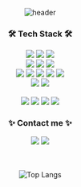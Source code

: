 <div align="center">

  ![header](https://capsule-render.vercel.app/api?type=venom&color=gradient&height=200&section=header&text=Yejin's%20GitHub&fontSize=60&fontColor=FFFFFF)
  
  <h3>🛠️ Tech Stack 🛠️</h3>
    <img src="https://img.shields.io/badge/Java-007396?style=flat&logo=OpenJDK&logoColor=white"/>
    <img src="https://img.shields.io/badge/C-A8B9CC?style=flat&logo=C&logoColor=white"/>
    <img src="https://img.shields.io/badge/Python-3776AB?style=flat&logo=Python&logoColor=white"/>
    <br>
    <img src="https://img.shields.io/badge/Spring-6DB33F?style=flat&logo=Spring&logoColor=white"/>
    <img src="https://img.shields.io/badge/springboot-6DB33F?style=flat&logo=springboot&logoColor=white">
    <img src="https://img.shields.io/badge/Bootstrapap-7952B3?style=flat&logo=bootstrap&logoColor=white"/>
    <br>
    <img src="https://img.shields.io/badge/HTML5-E34F26?style=flat&logo=html5&logoColor=white"/>  
    <img src="https://img.shields.io/badge/CSS3-1572B6?style=flat&logo=css3&logoColor=white"/>
    <img src="https://img.shields.io/badge/JavaScript-F7DF1E?style=flat&logo=javascript&logoColor=black"/>
    <img src="https://img.shields.io/badge/jQuery-0769AD?style=flat&logo=jQuery&logoColor=white"/>
    <img src="https://img.shields.io/badge/Vue.js-4FC08D?style=flat&logo=Vue.js&logoColor=white"/>
    <br>
    <img src="https://img.shields.io/badge/MySQL-4479A1?style=flat&logo=MySQL&logoColor=white"/>
    <img src="https://img.shields.io/badge/ORACLE-F80000?style=flat&logo=oracle&logoColor=white"/>
    <br>
    <br>
    <img src="https://img.shields.io/badge/Figma-24E1E?style=flat&logo=Figma&logoColor=white"/>
    <img src="https://img.shields.io/badge/Adobe Photoshop-31A8FF?style=flat&logo=Adobe Photoshop&logoColor=white"/>
    <img src="https://img.shields.io/badge/Adobe Illustrator-FF9A00?style=flat&logo=Adobe Illustrator&logoColor=white"/>
    <img src="https://img.shields.io/badge/Adobe After Effects-9999FF?style=flat&logo=adobeaftereffects&logoColor=white"/>
    
  <br>
  
  <h3>✨ Contact me ✨</h3>  
    <a href="mailto:sonyejin2449@gmail.com"><img src="https://img.shields.io/badge/Gmail-EA4335?style=flat&logo=Gmail&logoColor=white&link=mailto:sonyejin2449@gmail.com"/></a>
    <a href="https://m.blog.naver.com/sonyejin6354"><img src="https://img.shields.io/badge/Blog-03C75A?style=flat&logo=Naver&logoColor=white&link=https://m.blog.naver.com/sonyejin6354"/></a>
    
<br>
<br>
<br>

  <!--
  ![Anurag's GitHub stats](https://github-readme-stats.vercel.app/api?username=yejinsohn&show_icons=true&hide=stars,prs&count_private=true&theme=transparent)
   -->
  ![Top Langs](https://github-readme-stats.vercel.app/api/top-langs/?username=yejinsohn&layout=compact&theme=transparent)

</div>




<!--
**yejinsohn/yejinsohn** is a ✨ _special_ ✨ repository because its `README.md` (this file) appears on your GitHub profile.

Here are some ideas to get you started:

- 🔭 I’m currently working on ...
- 🌱 I’m currently learning ...
- 👯 I’m looking to collaborate on ...
- 🤔 I’m looking for help with ...
- 💬 Ask me about ...
- 📫 How to reach me: ...
- 😄 Pronouns: ...
- ⚡ Fun fact: ...
-->

